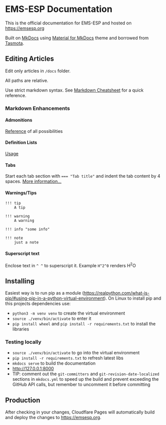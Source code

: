 # EMS-ESP Documentation

This is the official documentation for EMS-ESP and hosted on <https://emsesp.org>

Built on [MkDocs](https://www.mkdocs.org/) using [Material for MkDocs](https://squidfunk.github.io/mkdocs-material/) theme and borrowed from [Tasmota](https://github.com/tasmota/docs/tree/master).

## Editing Articles

Edit only articles in `/docs` folder.

All paths are relative.

Use strict markdown syntax. See [Markdown Cheatsheet](https://www.markdownguide.org/cheat-sheet/) for a quick reference.

### Markdown Enhancements

#### Admonitions

[Reference](https://squidfunk.github.io/mkdocs-material/reference/admonitions/) of all possibilities

#### Definition Lists

[Usage](https://squidfunk.github.io/mkdocs-material/reference/lists/#using-definition-lists)

#### Tabs

Start each tab section with `=== "Tab title"` and indent the tab content by 4 spaces. [More information...](https://facelessuser.github.io/pymdown-extensions/extensions/tabbed/)

#### Warnings/Tips

```
!!! tip
    A tip

!!! warning
    A warning

!!! info "some info"

!!! note
    just a note
```

#### Superscript text

Enclose text in `^ ^` to superscript it. Example `H^2^0` renders H<sup>2</sup>O

## Installing

Easiest way is to run pip as a module (<https://realpython.com/what-is-pip/#using-pip-in-a-python-virtual-environment>). On Linux to install pip and this projects dependencies use:

- `python3 -m venv venv` to create the virtual environment
- `source ./venv/bin/activate` to enter it
- `pip install wheel` and `pip install -r requirements.txt` to install the libraries

### Testing locally

- `source ./venv/bin/activate` to go into the virtual environment
- `pip install -r requirements.txt` to refresh latest libs
- `mkdocs serve` to build the documentation
- <http://127.0.0.1:8000>
- TIP: comment out the `git-committers` and `git-revision-date-localized` sections in `mkdocs.yml` to speed up the build and prevent exceeding the GitHub API calls, but remember to uncomment it before committing

## Production

After checking in your changes, Cloudflare Pages will automatically build and deploy the changes to <https://emsesp.org>.
